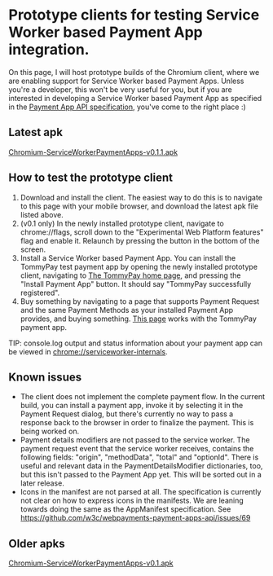 # Prototype clients for testing Service Worker based Payment App integration.

On this page, I will host prototype builds of the Chromium client, where we are enabling support for Service Worker based Payment Apps. Unless you're a developer, this won't be very useful for you, but if you are interested in developing a Service Worker based Payment App as specified in the [Payment App API specification](https://w3c.github.io/webpayments-payment-apps-api/), you've come to the right place :)

## Latest apk

[Chromium-ServiceWorkerPaymentApps-v0.1.1.apk](https://tommythorsen.github.io/webpayments-demo/clients/Chromium-ServiceWorkerPaymentApps-v0.1.1.apk)

## How to test the prototype client

1. Download and install the client. The easiest way to do this is to navigate to this page with your mobile browser, and download the latest apk file listed above.
1. (v0.1 only) In the newly installed prototype client, navigate to chrome://flags, scroll down to the "Experimental Web Platform features" flag and enable it. Relaunch by pressing the button in the bottom of the screen.
1. Install a Service Worker based Payment App. You can install the TommyPay test payment app by opening the newly installed prototype client, navigating to [The TommyPay home page](https://tommythorsen.github.io/webpayments-demo/payment-apps/tommypay/), and pressing the "Install Payment App" button. It should say "TommyPay successfully registered".
1. Buy something by navigating to a page that supports Payment Request and the same Payment Methods as your installed Payment App provides, and buying something. [This page](https://tommythorsen.github.io/webpayments-demo/merchants/clothing/) works with the TommyPay payment app.

TIP: console.log output and status information about your payment app can be viewed in [chrome://serviceworker-internals](chrome://serviceworker-internals).

## Known issues

* The client does not implement the complete payment flow. In the current build, you can install a payment app, invoke it by selecting it in the Payment Request dialog, but there's currently no way to pass a response back to the browser in order to finalize the payment. This is being worked on.
* Payment details modifiers are not passed to the service worker. The payment request event that the service worker receives, contains the following fields: "origin", "methodData", "total" and "optionId". There is useful and relevant data in the PaymentDetailsModifier dictionaries, too, but this isn't passed to the Payment App yet. This will be sorted out in a later release.
* Icons in the manifest are not parsed at all. The specification is currently not clear on how to express icons in the manifests. We are leaning towards doing the same as the AppManifest specification. See https://github.com/w3c/webpayments-payment-apps-api/issues/69

## Older apks

[Chromium-ServiceWorkerPaymentApps-v0.1.apk](https://tommythorsen.github.io/webpayments-demo/clients/Chromium-ServiceWorkerPaymentApps-v0.1.apk)
